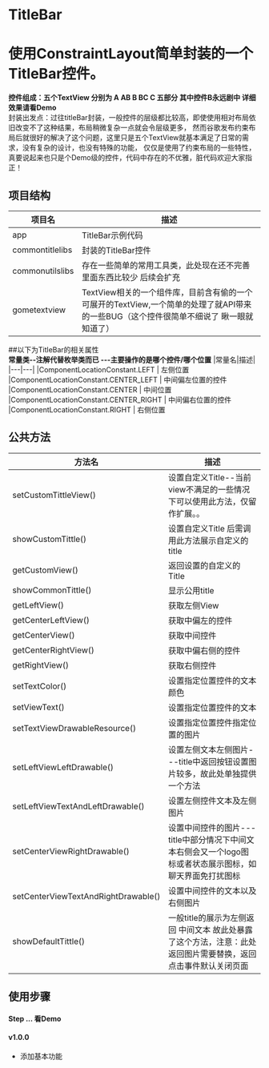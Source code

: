# TitleBar
# 使用ConstraintLayout简单封装的一个TitleBar控件。
**控件组成：五个TextView 分别为 A  AB  B  BC C 五部分 其中控件B永远剧中 详细效果请看Demo**
<br>
封装出发点：过往titleBar封装，一般控件的层级都比较高，即使使用相对布局依旧改变不了这种结果，布局稍微复杂一点就会令层级更多，
然而谷歌发布约束布局后就很好的解决了这个问题，这里只是五个TextView就基本满足了日常的需求，没有复杂的设计，也没有特殊的功能，
仅仅是使用了约束布局的一些特性， 真要说起来也只是个Demo级的控件，代码中存在的不优雅，脏代码欢迎大家指正！


## 项目结构
|项目名|描述|
|---|---|
|app|TitleBar示例代码
|commontitlelibs| 封装的TitleBar控件
|commonutilslibs| 存在一些简单的常用工具类，此处现在还不完善里面东西比较少 后续会扩充
|gometextview| TextView相关的一个组件库，目前含有偷的一个可展开的TextView,一个简单的处理了就API带来的一些BUG（这个控件很简单不细说了 瞅一眼就知道了） 
##以下为TitleBar的相关属性
<br>
**常量类--注解代替枚举类而已 ---主要操作的是哪个控件/哪个位置**
|常量名|描述|
|---|---|
|ComponentLocationConstant.LEFT | 左侧位置
|ComponentLocationConstant.CENTER_LEFT | 中间偏左位置的控件 
|ComponentLocationConstant.CENTER | 中间位置
|ComponentLocationConstant.CENTER_RIGHT | 中间偏右位置的控件
|ComponentLocationConstant.RIGHT | 右侧位置

## 公共方法
|方法名|描述
|---|---|
|setCustomTittleView() |  设置自定义Title--当前view不满足的一些情况下可以使用此方法，仅留作扩展。。
|showCustomTittle() | 设置自定义Title 后需调用此方法展示自定义的title
|getCustomView() | 返回设置的自定义的Title
|showCommonTittle() | 显示公用title
|getLeftView() | 获取左侧View 
|getCenterLeftView() | 获取中偏左的控件
|getCenterView() |获取中间控件
|getCenterRightView() | 获取中偏右侧的控件
|getRightView() | 获取右侧控件
|setTextColor()| 设置指定位置控件的文本颜色
|setViewText() | 设置指定位置控件的文本
|setTextViewDrawableResource()|  设置指定位置控件指定位置的图片
|setLeftViewLeftDrawable() | 设置左侧文本左侧图片---title中返回按钮设置图片较多，故此处单独提供一个方法
|setLeftViewTextAndLeftDrawable() | 设置左侧控件文本及左侧图片
|setCenterViewRightDrawable() | 设置中间控件的图片---title中部分情况下中间文本右侧会又一个logo图标或者状态展示图标，如聊天界面免打扰图标
|setCenterViewTextAndRightDrawable() |设置中间控件的文本以及右侧图片
|showDefaultTittle() | 一般title的展示为左侧返回 中间文本 故此处暴露了这个方法，注意：此处返回图片需要替换，返回点击事件默认关闭页面

## 使用步骤

#### Step ... 看Demo

#### v1.0.0
* 添加基本功能





